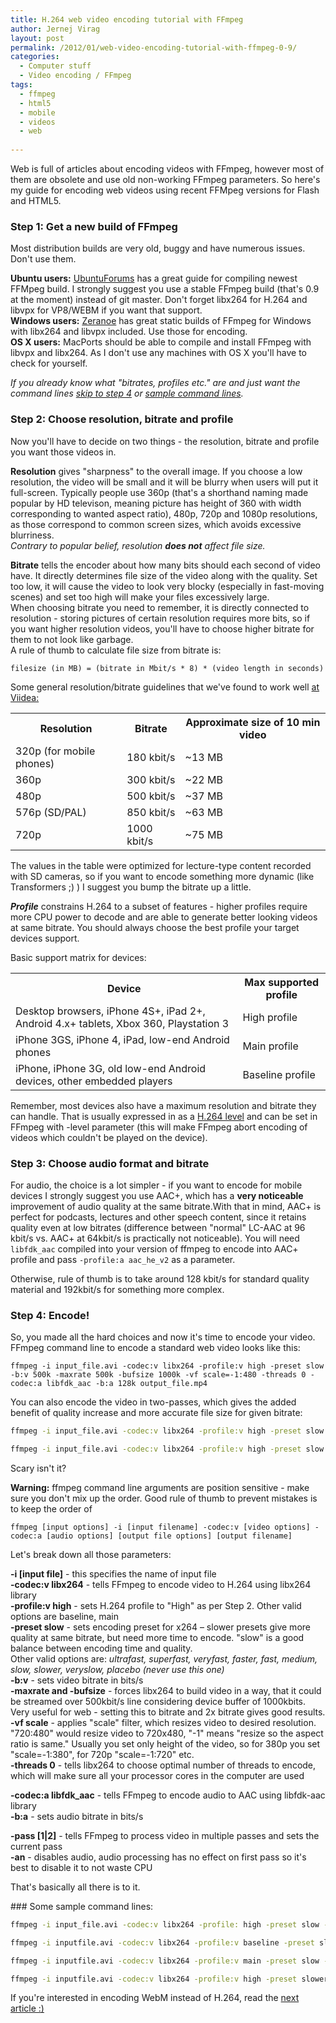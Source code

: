 ```yaml
---
title: H.264 web video encoding tutorial with FFmpeg
author: Jernej Virag
layout: post
permalink: /2012/01/web-video-encoding-tutorial-with-ffmpeg-0-9/
categories:
  - Computer stuff
  - Video encoding / FFmpeg
tags:
  - ffmpeg
  - html5
  - mobile
  - videos
  - web
  
---
```

Web is full of articles about encoding videos with FFmpeg, however most of them are obsolete and use old non-working FFmpeg parameters. So here's my guide for encoding web videos using recent FFMpeg versions for Flash and HTML5.

### Step 1: Get a new build of FFmpeg

Most distribution builds are very old, buggy and have numerous issues. Don't use them.

**Ubuntu users:** [UbuntuForums][1] has a great guide for compiling newest FFMpeg build. I strongly suggest you use a stable FFmpeg build (that's 0.9 at the moment) instead of git master. Don't forget libx264 for H.264 and libvpx for VP8/WEBM if you want that support.  
**Windows users:** [Zeranoe][2] has great static builds of FFmpeg for Windows with libx264 and libvpx included. Use those for encoding.  
**OS X users:** MacPorts should be able to compile and install FFmpeg with libvpx and libx264. As I don't use any machines with OS X you'll have to check for yourself.

*If you already know what "bitrates, profiles etc." are and just want the command lines [skip to step 4][3] or [sample command lines][4].*

### Step 2: Choose resolution, bitrate and profile

Now you'll have to decide on two things - the resolution, bitrate and profile you want those videos in.

**Resolution** gives "sharpness" to the overall image. If you choose a low resolution, the video will be small and it will be blurry when users will put it full-screen. Typically people use 360p (that's a shorthand naming made popular by HD televison, meaning picture has height of 360 with width corresponding to wanted aspect ratio), 480p, 720p and 1080p resolutions, as those correspond to common screen sizes, which avoids excessive blurriness.  
*Contrary to popular belief, resolution **does not** affect file size.*

**Bitrate** tells the encoder about how many bits should each second of video have. It directly determines file size of the video along with the quality. Set too low, it will cause the video to look very blocky (especially in fast-moving scenes) and set too high will make your files excessively large.  
When choosing bitrate you need to remember, it is directly connected to resolution - storing pictures of certain resolution requires more bits, so if you want higher resolution videos, you'll have to choose higher bitrate for them to not look like garbage.  
A rule of thumb to calculate file size from bitrate is:

`filesize (in MB) = (bitrate in Mbit/s * 8) * (video length in seconds)`

Some general resolution/bitrate guidelines that we've found to work well [at Viidea:][5]

<table>
	<tr>
		<th>Resolution</th>
		<th>Bitrate</th>
		<th>Approximate size of 10 min video</th>
	</tr>
    <tr>
        <td>320p (for mobile phones)</td>
        <td>180 kbit/s</td>
        <td>~13 MB</td>
    </tr>
    <tr>
        <td>360p</td>
        <td>300 kbit/s</td>
        <td>~22 MB</td>
    </tr>
     <tr>
        <td>480p</td>
        <td>500 kbit/s</td>
        <td>~37 MB</td>
    </tr>
    <tr>
        <td>576p (SD/PAL)</td>
        <td>850 kbit/s</td>
        <td>~63 MB</td>
    </tr>
    <tr>
        <td>720p</td>
        <td>1000 kbit/s</td>
        <td>~75 MB</td>
    </tr>
</table>    

The values in the table were optimized for lecture-type content recorded with SD cameras, so if you want to encode something more dynamic (like Transformers ;) ) I suggest you bump the bitrate up a little.

***Profile*** constrains H.264 to a subset of features - higher profiles require more CPU power to decode and are able to generate better looking videos at same bitrate. You should always choose the best profile your target devices support.

Basic support matrix for devices:

<table>
<tr>
	<th>Device</th>
	<th>Max supported profile</th>
</tr>
<tr>
	<td>Desktop browsers, iPhone 4S+, iPad 2+, Android 4.x+ tablets, Xbox 360, Playstation 3</td>
	<td>High profile</td>
</tr>
<tr>
	<td>iPhone 3GS, iPhone 4, iPad, low-end Android phones</td>
	<td>Main profile</td>
</tr>
<tr>
	<td>iPhone, iPhone 3G, old low-end Android devices, other embedded players</td>
	<td>Baseline profile</td>
</tr>

</table>

Remember, most devices also have a maximum resolution and bitrate they can handle. That is usually expressed in as a [H.264 level][6] and can be set in FFmpeg with -level parameter (this will make FFmpeg abort encoding of videos which couldn't be played on the device).

### Step 3: Choose audio format and bitrate

For audio, the choice is a lot simpler - if you want to encode for mobile devices I strongly suggest you use AAC+, which has a **very noticeable** improvement of audio quality at the same bitrate.With that in mind, AAC+ is perfect for podcasts, lectures and other speech content, since it retains quality even at low bitrates (difference between "normal" LC-AAC at 96 kbit/s vs. AAC+ at 64kbit/s is practically not noticeable).
You will need `libfdk_aac` compiled into your version of ffmpeg to encode into AAC+ profile and pass `-profile:a aac_he_v2` as a parameter.

Otherwise, rule of thumb is to take around 128 kbit/s for standard quality material and 192kbit/s for something more complex.  

<a name="step4"></a>
### Step 4: Encode!

So, you made all the hard choices and now it's time to encode your video. FFmpeg command line to encode a standard web video looks like this:

	ffmpeg -i input_file.avi -codec:v libx264 -profile:v high -preset slow -b:v 500k -maxrate 500k -bufsize 1000k -vf scale=-1:480 -threads 0 -codec:a libfdk_aac -b:a 128k output_file.mp4

You can also encode the video in two-passes, which gives the added benefit of quality increase and more accurate file size for given bitrate:

``` bash 1st pass
ffmpeg -i input_file.avi -codec:v libx264 -profile:v high -preset slow -b:v 500k -maxrate 500k -bufsize 1000k -vf scale=-1:480 -threads 0 -pass 1 -an -f mp4 /dev/null
```


``` bash 2nd pass
ffmpeg -i input_file.avi -codec:v libx264 -profile:v high -preset slow -b:v 500k -maxrate 500k -bufsize 1000k -vf scale=-1:480 -threads 0 -pass 2 -codec:a libfdk_aac -b:a 128k -f mp4 output_file.mp4
```

Scary isn't it?

**Warning:** ffmpeg command line arguments are position sensitive - make sure you don't mix up the order. Good rule of thumb to prevent mistakes is to keep the order of  

	ffmpeg [input options] -i [input filename] -codec:v [video options] -codec:a [audio options] [output file options] [output filename]

Let's break down all those parameters:

**-i [input file]** - this specifies the name of input file  
**-codec:v libx264** - tells FFmpeg to encode video to H.264 using libx264 library  
**-profile:v high** - sets H.264 profile to "High" as per Step 2. Other valid options are baseline, main  
**-preset slow** - sets encoding preset for x264 &#8211; slower presets give more quality at same bitrate, but need more time to encode. "slow" is a good balance between encoding time and quality.  
Other valid options are: *ultrafast, superfast, veryfast, faster, fast, medium, slow, slower, veryslow, placebo (never use this one)*  
**-b:v** - sets video bitrate in bits/s  
**-maxrate and -bufsize** - forces libx264 to build video in a way, that it could be streamed over 500kbit/s line considering device buffer of 1000kbits. Very useful for web - setting this to bitrate and 2x bitrate gives good results.  
**-vf scale** - applies "scale" filter, which resizes video to desired resolution. "720:480" would resize video to 720x480, "-1" means "resize so the aspect ratio is same."
Usually you set only height of the video, so for 380p you set "scale=-1:380", for 720p "scale=-1:720" etc.  
**-threads 0** - tells libx264 to choose optimal number of threads to encode, which will make sure all your processor cores in the computer are used

**-codec:a libfdk_aac** - tells FFmpeg to encode audio to AAC using libfdk-aac library  
**-b:a** - sets audio bitrate in bits/s

**-pass [1|2]** - tells FFmpeg to process video in multiple passes and sets the current pass  
**-an** - disables audio, audio processing has no effect on first pass so it's best to disable it to not waste CPU

That's basically all there is to it.  

<a name="samples">
### Some sample command lines:

``` bash Standard web video (480p at 500kbit/s)
ffmpeg -i input_file.avi -codec:v libx264 -profile: high -preset slow -b:v 500k -maxrate 500k -bufsize 1000k -vf scale=-1:480 -threads 0 -codec:a libfdk_aac -b:a 128k output_file.mp4
```

``` bash 360p video for older mobile phones (360p at 250kbit/s in baseline profile)
ffmpeg -i inputfile.avi -codec:v libx264 -profile:v baseline -preset slow -b:v 250k -maxrate 250k -bufsize 500k -vf scale=-1:360 -threads 0 -codec:a libfdk_aac -b:a 96k output.mp4
```

``` bash 480p video for iPads and tablets (480p at 400kbit/s in main profile):
ffmpeg -i inputfile.avi -codec:v libx264 -profile:v main -preset slow -b:v 400k -maxrate 400k -bufsize 800k -vf scale=-1:480 -threads 0 -codec:a libfdk_aac -b:a 128k output.mp4
```

``` bash High-quality SD video for archive/storage (PAL at 1Mbit/s in high profile):
ffmpeg -i inputfile.avi -codec:v libx264 -profile:v high -preset slower -b:v 1000k -vf scale=-1:576 -threads 0 -codec:a libfdk_aac -b:a 196k output.mp4
```

If you're interested in encoding WebM instead of H.264, read the [next article :)][7]

 [1]: http://ubuntuforums.org/showthread.php?t=786095 "HOWTO: Install and use the latest FFmpeg and x264 "
 [2]: http://ffmpeg.zeranoe.com/builds/
 [3]: #step4
 [4]: #samples
 [5]: http://www.viidea.com/ "Viidea"
 [6]: http://en.wikipedia.org/wiki/H.264/MPEG-4_AVC#Levels
 [7]: http://www.virag.si/2012/01/webm-web-video-encoding-tutorial-with-ffmpeg-0-9/ "WebM web video encoding tutorial with FFMpeg 0.9"